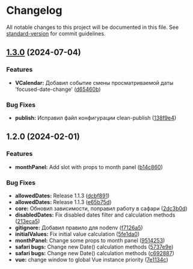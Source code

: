 # Changelog

All notable changes to this project will be documented in this file. See [standard-version](https://github.com/conventional-changelog/standard-version) for commit guidelines.

## [1.3.0](https://github.com/spooosh/vcalendar/compare/1.2.0...1.3.0) (2024-07-04)


### Features

* **VCalendar:** Добавил событие смены просматриваемой даты 'focused-date-change' ([d65460b](https://github.com/spooosh/vcalendar/commit/d65460bc88857f5a07998d7df562dcb74a177aa0))


### Bug Fixes

* **publish:** Исправил файл конфигурации clean-publish ([138f9e4](https://github.com/spooosh/vcalendar/commit/138f9e42dfbe20b69cade4f406edeae4b96241e8))

## 1.2.0 (2024-02-01)


### Features

* **monthPanel:** Add slot with props to month panel ([b14c860](https://github.com/spooosh/vcalendar/commit/b14c8604cc70029edc6d6a1191eb38b1f2b2ddc1))


### Bug Fixes

* **allowedDates:** Release 1.1.3 ([dcbf891](https://github.com/spooosh/vcalendar/commit/dcbf8916dfe00e19a056c363a0107cde185746bc))
* **allowedDates:** Release 1.1.3 ([e65b75d](https://github.com/spooosh/vcalendar/commit/e65b75d45e1fa0d015045ffde4a7dadb8b3e791b))
* **core:** Обновил зависимости, поправил работу в сафари ([2dc3b0d](https://github.com/spooosh/vcalendar/commit/2dc3b0ddd0d936176bfa5d041f72f8d2f7375456))
* **disabledDates:** Fix disabled dates filter and calculation methods ([213eca5](https://github.com/spooosh/vcalendar/commit/213eca520bc2f13a98adcff96e43ea55c8c9bb24))
* **gitignore:** Добавил правило для nodenv ([f7126a5](https://github.com/spooosh/vcalendar/commit/f7126a5bb306c5079db8e3ab44befd960f4b3a80))
* **initialValues:** Fix initial value calculation ([5fe1da0](https://github.com/spooosh/vcalendar/commit/5fe1da099cff5be0d7a8d4b5eb49a9da532e73a8))
* **monthPanel:** Change some props to month panel ([9514253](https://github.com/spooosh/vcalendar/commit/95142538bf1767c80d994ddfd6b6f1fa19732dcf))
* **safari bugs:** Change new Date() calculation methods ([5737e9e](https://github.com/spooosh/vcalendar/commit/5737e9e3f1ec4ab185a6c47280e5e5908fa7ee13))
* **safari bugs:** Change new Date() calculation methods ([c692887](https://github.com/spooosh/vcalendar/commit/c6928873d81fe2ed89a573dcfaa6dfc88ed48a02))
* **vue:** change window to global Vue instance priority ([7e1134c](https://github.com/spooosh/vcalendar/commit/7e1134c90581535314d4b7029955a3d9491d2731))
